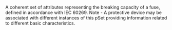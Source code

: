 A coherent set of attributes representing the breaking capacity of a fuse, defined in accordance with IEC 60269. Note - A protective device may be associated with different instances of this pSet providing information related to different basic characteristics.
